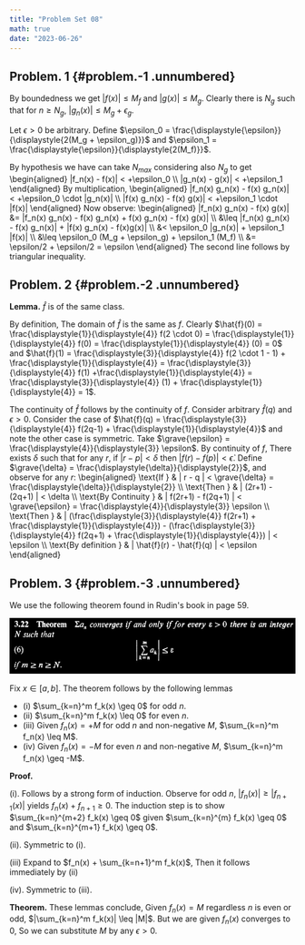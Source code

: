 ```yaml
---
title: "Problem Set 08"
math: true
date: "2023-06-26"
---
```


## Problem. 1 {#problem.-1 .unnumbered}

By boundedness we get $|f(x)| \leq M_f$ and $|g(x)| \leq M_g$. Clearly there is $N_g$ such that for $n \geq N_g$, $|g_n(x)| \leq M_g + \epsilon_g$.

Let $\epsilon > 0$ be arbitrary. Define $\epsilon_0 = \frac{\displaystyle{\epsilon}}{\displaystyle{2(M_g + \epsilon_g)}}$ and $\epsilon_1 = \frac{\displaystyle{\epsilon}}{\displaystyle{2(M_f)}}$.

By hypothesis we have can take $N_{max}$ considering also $N_g$ to get
\begin{aligned}
  |f_n(x) - f(x)| < +\epsilon_0 \\\\
  |g_n(x) - g(x)| < +\epsilon_1
\end{aligned}
By multiplication,
\begin{aligned}
  |f_n(x) g_n(x) - f(x) g_n(x)| < +\epsilon_0 \cdot |g_n(x)| \\\\
  |f(x) g_n(x) - f(x) g(x)| < +\epsilon_1 \cdot |f(x)|
\end{aligned}
Now observe:
\begin{aligned}
  |f_n(x) g_n(x) - f(x) g(x)| &= |f_n(x) g_n(x) - f(x) g_n(x) + f(x) g_n(x) - f(x)   g(x)| \\\\
  &\leq |f_n(x) g_n(x) - f(x) g_n(x)| + |f(x) g_n(x) - f(x)g(x)| \\\\
  &< \epsilon_0 |g_n(x)| + \epsilon_1 |f(x)| \\\\
  &\leq \epsilon_0 (M_g + \epsilon_g) + \epsilon_1 (M_f) \\\\
  &= \epsilon/2 + \epsilon/2 = \epsilon
\end{aligned}
The second line follows by triangular inequality.


## Problem. 2 {#problem.-2 .unnumbered}

**Lemma.** $\hat{f}$ is of the same class.

By definition, The domain of $\hat{f}$ is the same as $f$. Clearly $\hat{f}(0) = \frac{\displaystyle{1}}{\displaystyle{4}} f(2 \cdot 0) = \frac{\displaystyle{1}}{\displaystyle{4}} f(0) = \frac{\displaystyle{1}}{\displaystyle{4}} (0) = 0$ and $\hat{f}(1) = \frac{\displaystyle{3}}{\displaystyle{4}} f(2 \cdot 1 - 1) + \frac{\displaystyle{1}}{\displaystyle{4}} = \frac{\displaystyle{3}}{\displaystyle{4}} f(1) +\frac{\displaystyle{1}}{\displaystyle{4}} =          \frac{\displaystyle{3}}{\displaystyle{4}} (1) + \frac{\displaystyle{1}}{\displaystyle{4}} = 1$.

The continuity of $\hat{f}$ follows by the continuity of $f$. Consider arbitrary $\hat{f}(q)$ and $\epsilon > 0$. Consider the case of $\hat{f}(q) = \frac{\displaystyle{3}}{\displaystyle{4}} f(2q-1) + \frac{\displaystyle{1}}{\displaystyle{4}}$ and note the other case is symmetric. Take $\grave{\epsilon} = \frac{\displaystyle{4}}{\displaystyle{3}} \epsilon$. By continuity of $f$, There exists $\delta$ such that for any $r$, if $| r - p | < \delta$ then $| f(r) - f(p) | < \grave{\epsilon}$. Define $\grave{\delta} = \frac{\displaystyle{\delta}}{\displaystyle{2}}$, and observe for any $r$:
\begin{aligned}
    \text{If  }       & | r - q | < \grave{\delta} = \frac{\displaystyle{\delta}}{\displaystyle{2}} \\\\
    \text{Then  }     & | (2r+1) - (2q+1) | < \delta \\\\
    \text{By Continuity  }    & | f(2r+1) - f(2q+1) | < \grave{\epsilon} = \frac{\displaystyle{4}}{\displaystyle{3}} \epsilon \\\\
    \text{Then  }     & | (\frac{\displaystyle{3}}{\displaystyle{4}} f(2r+1) + \frac{\displaystyle{1}}{\displaystyle{4}}) -                         (\frac{\displaystyle{3}}{\displaystyle{4}} f(2q+1) + \frac{\displaystyle{1}}{\displaystyle{4}}) | < \epsilon \\\\
    \text{By definition  }    & | \hat{f}(r) - \hat{f}(q) | < \epsilon
\end{aligned}


## Problem. 3 {#problem.-3 .unnumbered}

We use the following theorem found in Rudin's book in page 59.

![image](serConv.jpg)

Fix $x \in [a,b]$. The theorem follows by the following lemmas
- \(i\) $\sum_{k=n}^m f_k(x) \geq 0$ for odd $n$.
- \(ii\) $\sum_{k=n}^m f_k(x) \leq 0$ for even $n$.
- \(iii\) Given $f_n(x) = +M$ for odd $n$ and non-negative $M$, $\sum_{k=n}^m f_n(x) \leq M$.
- \(iv\) Given $f_n(x) = -M$ for even $n$ and non-negative $M$, $\sum_{k=n}^m f_n(x) \geq -M$.

**Proof.**

(i). Follows by a strong form of induction. Observe for odd $n$, $|f_n(x)| \geq |f_{n+1}(x)|$ yields $f_n(x) + f_{n+1} \geq 0$. The induction step is to show $\sum_{k=n}^{m+2} f_k(x) \geq 0$ given $\sum_{k=n}^{m} f_k(x) \geq 0$ and $\sum_{k=n}^{m+1} f_k(x) \geq 0$.

(ii). Symmetric to (i).

\(iii\) Expand to $f_n(x) + \sum_{k=n+1}^m f_k(x)$, Then it follows immediately by (ii)

(iv). Symmetric to (iii).

**Theorem.** These lemmas conclude, Given $f_n(x) = M$ regardless $n$ is even or odd, $|\sum_{k=n}^m f_k(x)| \leq |M|$. But we are given $f_n(x)$ converges to 0, So we can substitute $M$ by any $\epsilon > 0$.
